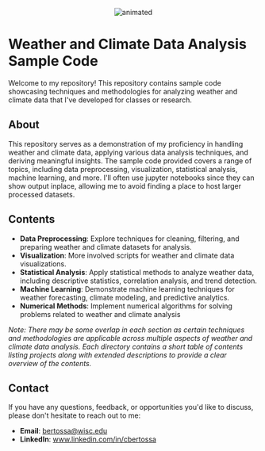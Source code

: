 <p align="center">
  <img src="https://github.com/cdb227/bm3_forced_barotropic/blob/main/images/overview.gif" alt="animated" />
</p>

# Weather and Climate Data Analysis Sample Code

Welcome to my repository! This repository contains sample code showcasing techniques and methodologies for analyzing weather and climate data that I've developed for classes or research.

## About

This repository serves as a demonstration of my proficiency in handling weather and climate data, applying various data analysis techniques, and deriving meaningful insights. The sample code provided covers a range of topics, including data preprocessing, visualization, statistical analysis, machine learning, and more. I'll often use jupyter notebooks since they can show output inplace, allowing me to avoid finding a place to host larger processed datasets.

## Contents

- **Data Preprocessing**: Explore techniques for cleaning, filtering, and preparing weather and climate datasets for analysis.
- **Visualization**: More involved scripts for weather and climate data visualizations.
- **Statistical Analysis**: Apply statistical methods to analyze weather data, including descriptive statistics, correlation analysis, and trend detection.
- **Machine Learning**: Demonstrate machine learning techniques for weather forecasting, climate modeling, and predictive analytics.
- **Numerical Methods**: Implement numerical algorithms for solving problems related to weather and climate analysis
  
_Note: There may be some overlap in each section as certain techniques and methodologies are applicable across multiple aspects of weather and climate data analysis.
Each directory contains a short table of contents listing projects along with extended descriptions to provide a clear overview of the contents._

## Contact

If you have any questions, feedback, or opportunities you'd like to discuss, please don't hesitate to reach out to me:

- **Email**: bertossa@wisc.edu
- **LinkedIn**: www.linkedin.com/in/cbertossa
